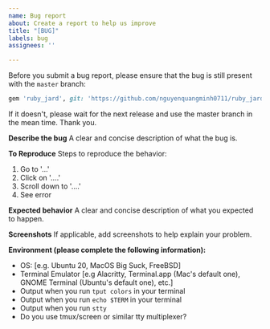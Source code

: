 ```yaml
---
name: Bug report
about: Create a report to help us improve
title: "[BUG]"
labels: bug
assignees: ''

---
```


Before you submit a bug report, please ensure that the bug is still present with the `master` branch:

```ruby
gem 'ruby_jard', git: 'https://github.com/nguyenquangminh0711/ruby_jard', ref: 'master'
```

If it doesn't, please wait for the next release and use the master branch in the mean time. Thank you.

**Describe the bug**
A clear and concise description of what the bug is.

**To Reproduce**
Steps to reproduce the behavior:
1. Go to '...'
2. Click on '....'
3. Scroll down to '....'
4. See error

**Expected behavior**
A clear and concise description of what you expected to happen.

**Screenshots**
If applicable, add screenshots to help explain your problem.

**Environment (please complete the following information):**
 - OS: [e.g. Ubuntu 20, MacOS Big Suck, FreeBSD]
 - Terminal Emulator [e.g Alacritty, Terminal.app (Mac's default one), GNOME Terminal (Ubuntu's default one), etc.]
- Output when you run `tput colors` in your terminal
- Output when you run `echo $TERM` in your terminal
- Output when you run `stty`
- Do you use tmux/screen or similar tty multiplexer?
